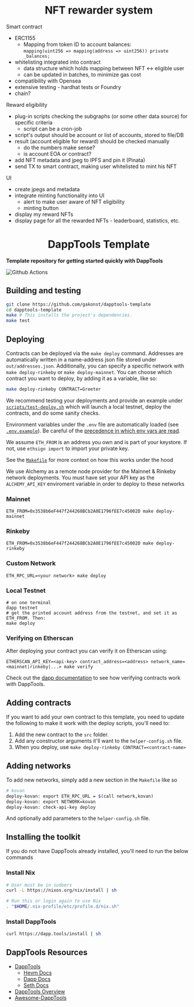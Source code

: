# <h1 align="center"> NFT rewarder system </h1>

Smart contract

- ERC1155
  - Mapping from token ID to account balances:  
    `mapping(uint256 => mapping(address => uint256)) private _balances;`
- whitelisting integrated into contract
  - data structure which holds mapping between NFT <-> eligible user
  - can be updated in batches, to minimize gas cost
- compatibility with Opensea
- extensive testing - hardhat tests or Foundry
- chain?

Reward eligibility

- plug-in scripts checking the subgraphs (or some other data source) for specific criteria
  - script can be a cron-job
- script's output should be account or list of accounts, stored to file/DB
- result (account eligible for reward) should be checked manually
  - do the numbers make sense?
  - is account EOA or contract?
- add NFT metadata and jpeg to IPFS and pin it (Pinata)
- send TX to smart contract, making user whitelisted to mint his NFT

UI

- create jpegs and metadata
- integrate minting functionality into UI
  - alert to make user aware of NFT eligibility
  - minting button
- display my reward NFTs
- display page for all the rewarded NFTs - leaderboard, statistics, etc.

# <h1 align="center"> DappTools Template </h1>

**Template repository for getting started quickly with DappTools**

![Github Actions](https://github.com/gakonst/dapptools-template/workflows/Tests/badge.svg)

## Building and testing

```sh
git clone https://github.com/gakonst/dapptools-template
cd dapptools-template
make # This installs the project's dependencies.
make test
```

## Deploying

Contracts can be deployed via the `make deploy` command. Addresses are automatically
written in a name-address json file stored under `out/addresses.json`. Additionally, you can specify a specific network with `make deploy-rinkeby` or `make deploy-mainnet`. You can choose which contract you want to deploy, by adding it as a variable, like so:

```bash
make deploy-rinkeby CONTRACT=Greeter
```

We recommend testing your deployments and provide an example under [`scripts/test-deploy.sh`](./scripts/test-deploy.sh)
which will launch a local testnet, deploy the contracts, and do some sanity checks.

Environment variables under the `.env` file are automatically loaded (see [`.env.example`](./.env.example)).
Be careful of the [precedence in which env vars are read](https://github.com/dapphub/dapptools/tree/2cf441052489625f8635bc69eb4842f0124f08e4/src/dapp#precedence).

We assume `ETH_FROM` is an address you own and is part of your keystore.
If not, use `ethsign import` to import your private key.

See the [`Makefile`](./Makefile#25) for more context on how this works under the hood

We use Alchemy as a remote node provider for the Mainnet & Rinkeby network deployments.
You must have set your API key as the `ALCHEMY_API_KEY` enviroment variable in order to
deploy to these networks

### Mainnet

```
ETH_FROM=0x3538b6eF447f244268BCb2A0E1796fEE7c45002D make deploy-mainnet
```

### Rinkeby

```
ETH_FROM=0x3538b6eF447f244268BCb2A0E1796fEE7c45002D make deploy-rinkeby
```

### Custom Network

```
ETH_RPC_URL=<your network> make deploy
```

### Local Testnet

```
# on one terminal
dapp testnet
# get the printed account address from the testnet, and set it as ETH_FROM. Then:
make deploy
```

### Verifying on Etherscan

After deploying your contract you can verify it on Etherscan using:

```
ETHERSCAN_API_KEY=<api-key> contract_address=<address> network_name=<mainnet|rinkeby|...> make verify
```

Check out the [dapp documentation](https://github.com/dapphub/dapptools/tree/master/src/dapp#dapp-verify-contract) to see how
verifying contracts work with DappTools.

## Adding contracts

If you want to add your own contract to this template, you need to update the following to make it work with the deploy scripts, you'll need to:

1. Add the new contract to the `src` folder.
2. Add any constructor arguments it'll want to the `helper-config.sh` file.
3. When you deploy, use `make deploy-rinkeby CONTRACT=<contract-name>`

## Adding networks

To add new networks, simply add a new section in the `Makefile` like so

```bash
# kovan
deploy-kovan: export ETH_RPC_URL = $(call network,kovan)
deploy-kovan: export NETWORK=kovan
deploy-kovan: check-api-key deploy
```

And optionally add parameters to the `helper-config.sh` file.

## Installing the toolkit

If you do not have DappTools already installed, you'll need to run the below
commands

### Install Nix

```sh
# User must be in sudoers
curl -L https://nixos.org/nix/install | sh

# Run this or login again to use Nix
. "$HOME/.nix-profile/etc/profile.d/nix.sh"
```

### Install DappTools

```sh
curl https://dapp.tools/install | sh
```

## DappTools Resources

- [DappTools](https://dapp.tools)
  - [Hevm Docs](https://github.com/dapphub/dapptools/blob/master/src/hevm/README.md)
  - [Dapp Docs](https://github.com/dapphub/dapptools/tree/master/src/dapp/README.md)
  - [Seth Docs](https://github.com/dapphub/dapptools/tree/master/src/seth/README.md)
- [DappTools Overview](https://www.youtube.com/watch?v=lPinWgaNceM)
- [Awesome-DappTools](https://github.com/rajivpo/awesome-dapptools)
